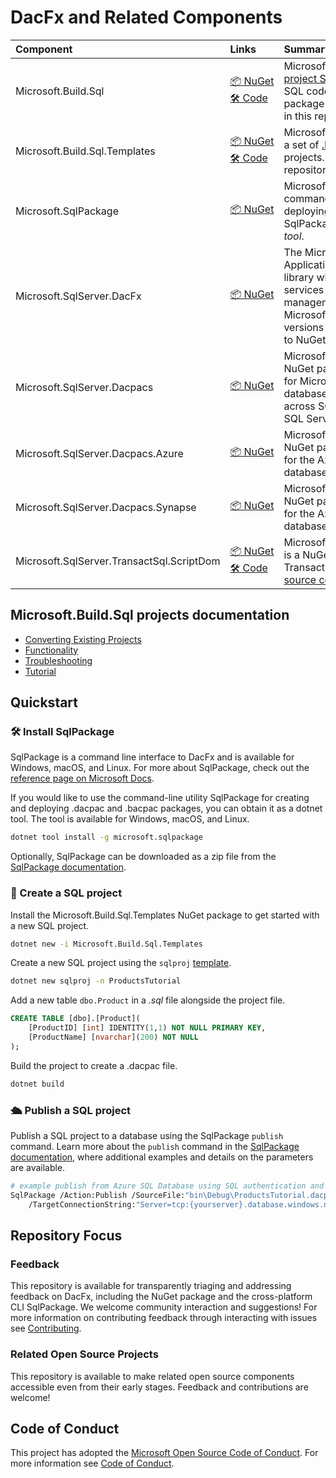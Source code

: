 # DacFx and Related Components

|Component|Links|Summary|
|:--|:--|:--|
|Microsoft.Build.Sql|[📦&nbsp;NuGet](https://www.nuget.org/packages/Microsoft.Build.Sql)<br/>[🛠️&nbsp;Code](/src/Microsoft.Build.Sql/)|Microsoft.Build.Sql (preview) is a [.NET project SDK](https://docs.microsoft.com/dotnet/core/project-sdk/overview) for SQL projects, compiling T-SQL code to a data-tier application package (dacpac). In preview, [source code](/src/Microsoft.Build.Sql/) in this repository.|
|Microsoft.Build.Sql.Templates|[📦&nbsp;NuGet](https://www.nuget.org/packages/Microsoft.Build.Sql.Templates)<br/>[🛠️&nbsp;Code](/src/Microsoft.Build.Sql.Templates/)|Microsoft.Build.Sql.Templates (preview) is a set of [.NET project templates](https://learn.microsoft.com/dotnet/core/tools/custom-templates) for SQL projects. In preview, [source code](/src/Microsoft.Build.Sql.Templates/) in this repository.|
|Microsoft.SqlPackage|[📦&nbsp;NuGet](https://www.nuget.org/packages/Microsoft.SqlPackage)|Microsoft.SqlPackage is a cross-platform command-line utility for creating and deploying .dacpac and .bacpac packages. SqlPackage can be installed as a *dotnet tool*.|
|Microsoft.SqlServer.DacFx|[📦&nbsp;NuGet](https://www.nuget.org/packages/Microsoft.SqlServer.DacFx)|The Microsoft SQL Server Data-Tier Application Framework (DacFx) is a .NET library which provides application lifecycle services for database development and management for Microsoft SQL Server and Microsoft Azure SQL Databases. Preview versions of DacFx are frequently released to NuGet.|
|Microsoft.SqlServer.Dacpacs|[📦&nbsp;NuGet](https://www.nuget.org/packages/Microsoft.SqlServer.Dacpacs)|Microsoft.SqlServer.Dacpacs is a set of NuGet packages containing .dacpac files for Microsoft SQL Server system databases (master, msdb) with versions across SQL Server 2008 (100) through SQL Server 2022 (160).|
|Microsoft.SqlServer.Dacpacs.Azure|[📦&nbsp;NuGet](https://www.nuget.org/packages/Microsoft.SqlServer.Dacpacs.Azure)|Microsoft.SqlServer.Dacpacs.Azure is a NuGet package containing a .dacpac file for the Azure SQL Database master database.|
|Microsoft.SqlServer.Dacpacs.Synapse|[📦&nbsp;NuGet](https://www.nuget.org/packages/Microsoft.SqlServer.Dacpacs.Synapse)|Microsoft.SqlServer.Dacpacs.Synapse is a NuGet package containing a .dacpac file for the Azure Synapse Analytics master database.|
|Microsoft.SqlServer.TransactSql.ScriptDom|[📦&nbsp;NuGet](https://www.nuget.org/packages/Microsoft.SqlServer.TransactSql.ScriptDom)<br/>[🛠️&nbsp;Code](https://github.com/microsoft/SqlScriptDOM)|Microsoft.SqlServer.TransactSql.ScriptDom is a NuGet package containing the Transact-SQL parser [ScriptDOM](https://learn.microsoft.com/dotnet/api/microsoft.sqlserver.transactsql.scriptdom). The [source code](https://github.com/microsoft/SqlScriptDOM) is licensed MIT.|

## Microsoft.Build.Sql projects documentation

- [Converting Existing Projects](src/Microsoft.Build.Sql/docs/Converting-Existing.md)
- [Functionality](src/Microsoft.Build.Sql/docs/Functionality.md)
- [Troubleshooting](src/Microsoft.Build.Sql/docs/Troubleshooting.md)
- [Tutorial](src/Microsoft.Build.Sql/docs/Tutorial.md)

## Quickstart

### 🛠️ Install SqlPackage

SqlPackage is a command line interface to DacFx and is available for Windows, macOS, and Linux. For more about SqlPackage, check out the [reference page on Microsoft Docs](https://learn.microsoft.com/sql/tools/sqlpackage/sqlpackage).

If you would like to use the command-line utility SqlPackage for creating and deploying .dacpac and .bacpac packages, you can obtain it as a dotnet tool.  The tool is available for Windows, macOS, and Linux.

```bash
dotnet tool install -g microsoft.sqlpackage
```

Optionally, SqlPackage can be downloaded as a zip file from the [SqlPackage documentation](https://learn.microsoft.com/sql/tools/sqlpackage/sqlpackage-download).

### 📁 Create a SQL project

Install the Microsoft.Build.Sql.Templates NuGet package to get started with a new SQL project.

```bash
dotnet new -i Microsoft.Build.Sql.Templates
```

Create a new SQL project using the `sqlproj` [template](src/Microsoft.Build.Sql.Templates/).

```bash
dotnet new sqlproj -n ProductsTutorial
```

Add a new table `dbo.Product` in a *.sql* file alongside the project file.

```sql
CREATE TABLE [dbo].[Product](
    [ProductID] [int] IDENTITY(1,1) NOT NULL PRIMARY KEY,
    [ProductName] [nvarchar](200) NOT NULL
);
```

Build the project to create a .dacpac file.

```bash
dotnet build
```

### 🛳️ Publish a SQL project

Publish a SQL project to a database using the SqlPackage `publish` command. Learn more about the `publish` command in the [SqlPackage documentation](https://learn.microsoft.com/sql/tools/sqlpackage/sqlpackage-publish), where additional examples and details on the parameters are available.

```bash
# example publish from Azure SQL Database using SQL authentication and a connection string
SqlPackage /Action:Publish /SourceFile:"bin\Debug\ProductsTutorial.dacpac" \
    /TargetConnectionString:"Server=tcp:{yourserver}.database.windows.net,1433;Initial Catalog=ProductsTutorial;User ID=sqladmin;Password={your_password};Encrypt=True;TrustServerCertificate=False;Connection Timeout=30;"
```

## Repository Focus

### Feedback

This repository is available for transparently triaging and addressing feedback on DacFx, including the NuGet package and the cross-platform CLI SqlPackage. We welcome community interaction and suggestions! For more information on contributing feedback through interacting with issues see [Contributing](CONTRIBUTING.md).

### Related Open Source Projects

This repository is available to make related open source components accessible even from their early stages. Feedback and contributions are welcome!

## Code of Conduct

This project has adopted the [Microsoft Open Source Code of Conduct](https://opensource.microsoft.com/codeofconduct/).
For more information see [Code of Conduct](CODE_OF_CONDUCT.md).
